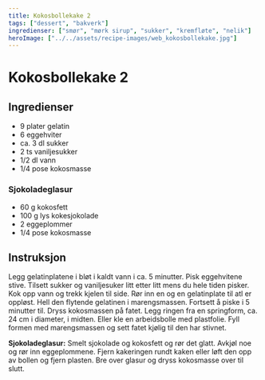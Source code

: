 ```yaml
---
title: Kokosbollekake 2
tags: ["dessert", "bakverk"]
ingredienser: ["smør", "mørk sirup", "sukker", "kremfløte", "nelik"]
heroImage: ["../../assets/recipe-images/web_kokosbollekake.jpg"]
---
```


# Kokosbollekake 2

## Ingredienser

- 9 plater gelatin
- 6 eggehviter
- ca. 3 dl sukker
- 2 ts vaniljesukker
- 1/2 dl vann
- 1/4 pose kokosmasse

### Sjokoladeglasur

- 60 g kokosfett
- 100 g lys kokesjokolade
- 2 eggeplommer
- 1/4 pose kokosmasse

## Instruksjon

Legg gelatinplatene i bløt i kaldt vann i ca. 5 minutter. Pisk eggehvitene stive. Tilsett sukker og vaniljesuker litt etter litt mens du hele tiden pisker. Kok opp vann og trekk kjelen til side. Rør inn en og en gelatinplate til atl er oppløst. Hell den flytende gelatinen i marengsmassen. Fortsett å piske i 5 minutter til. Dryss kokosmassen på fatet. Legg ringen fra en springform, ca. 24 cm i diameter, i midten. Eller kle en arbeidsbolle med plastfolie. Fyll formen med marengsmassen og sett fatet kjølig til den har stivnet.

**Sjokoladeglasur:** Smelt sjokolade og kokosfett og rør det glatt. Avkjøl noe og rør inn eggeplommene. Fjern kakeringen rundt kaken eller løft den opp av bollen og fjern plasten. Bre over glasur og dryss kokosmasse over til slutt.

